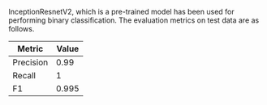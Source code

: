 InceptionResnetV2, which is a pre-trained model has been used for performing binary classification. 
The evaluation metrics on test data are as follows.

| Metric | Value |
| --- | --- |
| Precision | 0.99 |
|Recall | 1 |
|F1     |  0.995 |